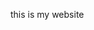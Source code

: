 this is my website

<!-- what is a good representation of me? not self-centered enough to answer that question
make an AI social media secretary / an AI secretary that can control your things for you and such

don't need to make this pretty or flashy :)  -->